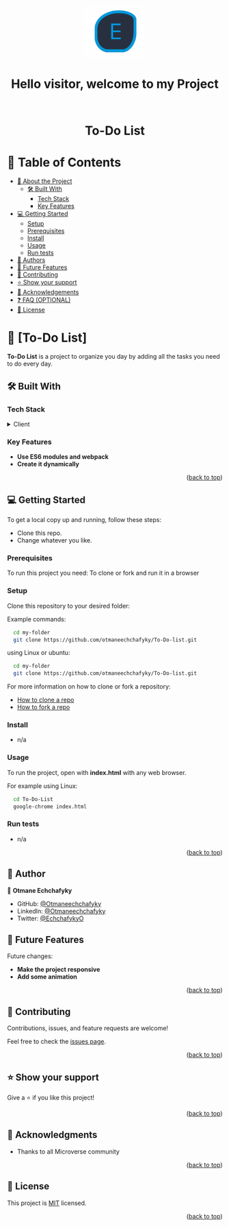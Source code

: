 <a name="readme-top"></a>

<div align="center">
  <img src="./assets/pf-logo.png" alt="logo" width="140"  height="auto" />
  <br/>

  <h1><b>Hello visitor, welcome to my Project</b></h1>

</div>


<div align="center">
  
  <br/>
<h1 align="center">To-Do List</h1>
</div>





<!-- TABLE OF CONTENTS -->

# 📗 Table of Contents

- [📖 About the Project](#about-project)
  - [🛠 Built With](#built-with)
    - [Tech Stack](#tech-stack)
    - [Key Features](#key-features)
- [💻 Getting Started](#getting-started)
  - [Setup](#setup)
  - [Prerequisites](#prerequisites)
  - [Install](#install)
  - [Usage](#usage)
  - [Run tests](#run-tests)
- [👥 Authors](#authors)
- [🔭 Future Features](#future-features)
- [🤝 Contributing](#contributing)
- [⭐️ Show your support](#support)
- [🙏 Acknowledgements](#acknowledgements)
- [❓ FAQ (OPTIONAL)](#faq)
- [📝 License](#license)

<!-- PROJECT DESCRIPTION -->

# 📖 [To-Do List] <a name="about-project"></a>


**To-Do List** is a project to organize you day by adding all the tasks you need to do every day.

## 🛠 Built With <a name="built-with"></a>

### Tech Stack <a name="tech-stack"></a>

<details>
  <summary>Client</summary>
  <ul>
    <li><a href="https://www.w3.org/TR/2011/WD-html5-20110405/">HTML5</a></li>
    <li><a href="https://www.w3.org/Style/CSS/specs.en.html">CSS</a></li>
    <li><a href="https://www.ecma-international.org/publications-and-standards/standards/ecma-262/">JavaScript</a></li>
  </ul>
</details>



<!-- Features -->

### Key Features <a name="key-features"></a>


- **Use ES6 modules and webpack**
- **Create it dynamically** 

<p align="right">(<a href="#readme-top">back to top</a>)</p>


<!-- GETTING STARTED -->

## 💻 Getting Started <a name="getting-started"></a>

To get a local copy up and running, follow these steps:

- Clone this repo. 
- Change whatever you like.


### Prerequisites

To run this project you need: To clone or fork and run it in a browser


### Setup

Clone this repository to your desired folder:

Example commands:

```sh
  cd my-folder
  git clone https://github.com/otmaneechchafyky/To-Do-list.git
```

using Linux or ubuntu:

```sh
  cd my-folder
  git clone https://github.com/otmaneechchafyky/To-Do-list.git
```

For more information on how to clone or fork a repository:
- <a href="https://docs.github.com/en/repositories/creating-and-managing-repositories/cloning-a-repository">How to clone a repo</a>
- <a href="https://docs.github.com/en/get-started/quickstart/fork-a-repo">How to fork a repo</a>

### Install

- n/a

### Usage

To run the project, open with **index.html** with any web browser.

For example using Linux:

```sh
  cd To-Do-List
  google-chrome index.html
```

### Run tests

- n/a





<p align="right">(<a href="#readme-top">back to top</a>)</p>

<!-- AUTHORS -->

## 👥 Author <a name="authors"></a>



👤 **Otmane Echchafyky**


- GitHub: [@Otmaneechchafyky](https://github.com/otmaneechchafyky/)
- LinkedIn: [@Otmaneechchafyky](https://www.linkedin.com/in/otmane-echchafyky-125801248/)
- Twitter: [@EchchafykyO](https://twitter.com/EchchafykyO)





<!-- FUTURE FEATURES -->

## 🔭 Future Features <a name="future-features"></a>



Future changes:

- **Make the project responsive**
- **Add some animation** 

<p align="right">(<a href="#readme-top">back to top</a>)</p>

<!-- CONTRIBUTING -->

## 🤝 Contributing <a name="contributing"></a>

Contributions, issues, and feature requests are welcome!

Feel free to check the [issues page](https://github.com/otmaneechchafyky/To-Do-list/issues).

<p align="right">(<a href="#readme-top">back to top</a>)</p>

<!-- SUPPORT -->

## ⭐️ Show your support <a name="support"></a>


Give a ⭐️ if you like this project!

<p align="right">(<a href="#readme-top">back to top</a>)</p>

<!-- ACKNOWLEDGEMENTS -->

## 🙏 Acknowledgments <a name="acknowledgements"></a>


- Thanks to all Microverse community


<p align="right">(<a href="#readme-top">back to top</a>)</p>

<!-- FAQ (optional) 

## ❓ FAQ (OPTIONAL) <a name="faq"></a>

> Add at least 2 questions new developers would ask when they decide to use your project.

- **[Question_1]**

  - [Answer_1]

- **[Question_2]**

  - [Answer_2]

<p align="right">(<a href="#readme-top">back to top</a>)</p>

-->

<!-- LICENSE -->

## 📝 License <a name="license"></a>

This project is [MIT](./LICENSE) licensed.


<p align="right">(<a href="#readme-top">back to top</a>)</p>